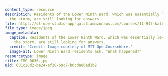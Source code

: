 ```yaml
---
content_type: resource
description: Residents of the Lower Ninth Ward, which was essentially leveled during
  the storm, are still looking for answers.
file: https://ol-ocw-studio-app-qa.s3.amazonaws.com/courses/11-945-katrina-practicum-spring-2006/681c28d2ba24ef2869c7b0cda86ad1b2_IMG_0036.jpg
file_type: image/jpeg
image_metadata:
  caption: Residents of the Lower Ninth Ward, which was essentially leveled during
    the storm, are still looking for answers.
  credit: 'Credit: Image courtesy of MIT OpenCourseWare.'
  image-alt: Lower Ninth Ward residents ask, "What happened?"
resourcetype: Image
title: IMG_0036.jpg
uid: 681c28d2-ba24-ef28-69c7-b0cda86ad1b2
---
```

